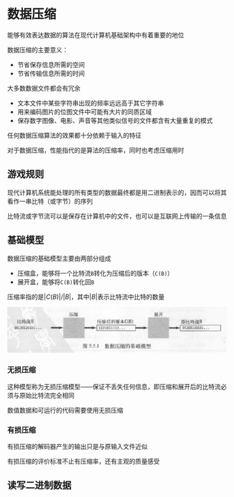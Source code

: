 # 数据压缩
能够有效表达数据的算法在现代计算机基础架构中有着重要的地位

数据压缩的主要意义：
- 节省保存信息所需的空间
- 节省传输信息所需的时间

大多数数据文件都会有冗余
- 文本文件中某些字符串出现的频率远远高于其它字符串
- 用来编码图片的位图文件中可能有大片的同质区域
- 保存数字图像、电影、声音等其他类似信号的文件都含有大量重复的模式

任何数据压缩算法的效果都十分依赖于输入的特征

对于数据压缩，性能指代的是算法的压缩率，同时也考虑压缩用时

## 游戏规则
现代计算机系统能处理的所有类型的数据最终都是用二进制表示的，因而可以将其看作一串比特（或字节）的序列

比特流或字节流可以是保存在计算机中的文件，也可以是互联网上传输的一条信息

## 基础模型
数据压缩的基础模型主要由两部分组成
- 压缩盒，能够将一个比特流`B`转化为压缩后的版本（`C(B)`）
- 展开盒，能够将`C(B)`转化回`B`

压缩率指的是$|C(B)|/|B|$，其中$|B|$表示比特流中比特的数量

![](assets/数据压缩的基础模型.png)

### 无损压缩
这种模型称为无损压缩模型——保证不丢失任何信息，即压缩和展开后的比特流必须与原始比特流完全相同

数值数据和可运行的代码需要使用无损压缩

### 有损压缩
有损压缩的解码器产生的输出只是与原输入文件近似

有损压缩的评价标准不止有压缩率，还有主观的质量感受

## 读写二进制数据 